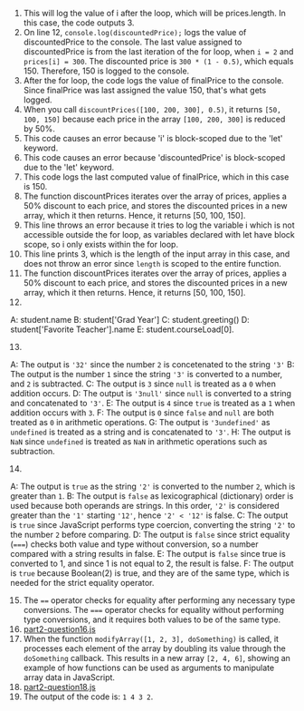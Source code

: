 1. This will log the value of i after the loop, which will be prices.length. In this case, the code outputs 3.
2. On line 12, `console.log(discountedPrice);` logs the value of discountedPrice to the console. The last value assigned to discountedPrice is from the last iteration of the for loop, when `i = 2` and `prices[i] = 300`. The discounted price is `300 * (1 - 0.5)`, which equals 150. Therefore, 150 is logged to the console.
3. After the for loop, the code logs the value of finalPrice to the console. Since finalPrice was last assigned the value 150, that's what gets logged.
4. When you call `discountPrices([100, 200, 300], 0.5)`, it returns `[50, 100, 150]` because each price in the array `[100, 200, 300]` is reduced by 50%.
5. This code causes an error because 'i' is block-scoped due to the 'let' keyword.
6. This code causes an error because 'discountedPrice' is block-scoped due to the 'let' keyword.
7. This code logs the last computed value of finalPrice, which in this case is 150.
8. The function discountPrices iterates over the array of prices, applies a 50% discount to each price, and stores the discounted prices in a new array, which it then returns. Hence, it returns [50, 100, 150].
9. This line throws an error because it tries to log the variable i which is not accessible outside the for loop, as variables declared with let have block scope, so i only exists within the for loop.
10. This line prints 3, which is the length of the input array in this case, and does not throw an error since `length` is scoped to the entire function.
11. The function discountPrices iterates over the array of prices, applies a 50% discount to each price, and stores the discounted prices in a new array, which it then returns. Hence, it returns [50, 100, 150].
12. 
A: student.name
B: student['Grad Year']
C: student.greeting()
D: student['Favorite Teacher'].name
E: student.courseLoad[0].

13. 
A: The output is `'32'` since the number `2` is concetenated to the string `'3'`
B: The output is the number `1` since the string `'3'` is converted to a number, and `2` is subtracted.
C: The output is `3` since `null` is treated as a `0` when addition occurs.
D: The output is `'3null'` since `null` is converted to a string and concatenated to `'3'`.
E: The output is `4` since `true` is treated as a `1` when addition occurs with `3`.
F: The output is `0` since `false` and `null` are both treated as `0` in arithmetic operations.
G: The output is `'3undefined'` as `undefined` is treated as a string and is concatenated to `'3'`.
H: The output is `NaN` since `undefined` is treated as `NaN` in arithmetic operations such as subtraction.    

14.
A: The output is `true` as the string `'2'` is converted to the number `2`, which is greater than `1`.
B: The output is `false` as lexicographical (dictionary) order is used because both operands are strings. In this order, `'2'` is considered greater than the `'1'` starting `'12'`, hence `'2' < '12'` is false.
C: The output is `true` since JavaScript performs type coercion, converting the string `'2'` to the number `2` before comparing.
D: The output is `false` since strict equality (`===`) checks both value and type without conversion, so a number compared with a string results in false.
E: The output is `false` since true is converted to 1, and since 1 is not equal to 2, the result is false.
F: The output is `true` because Boolean(2) is true, and they are of the same type, which is needed for the strict equality operator.

15. The `==` operator checks for equality after performing any necessary type conversions. The `===` operator checks for equality without performing type conversions, and it requires both values to be of the same type.
16. [part2-question16.js](./part2-question16.js)
17. When the function `modifyArray([1, 2, 3], doSomething)` is called, it processes each element of the array by doubling its value through the `doSomething` callback. This results in a new array `[2, 4, 6]`, showing an example of how functions can be used as arguments to manipulate array data in JavaScript.
18. [part2-question18.js](./part2-question18.js)
19. The output of the code is: `1 4 3 2`.